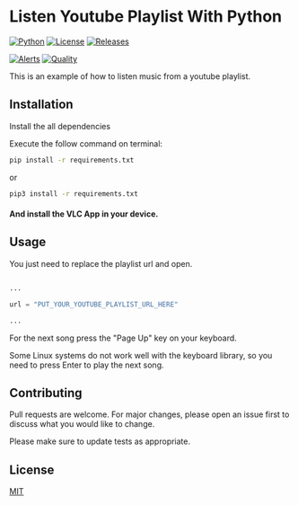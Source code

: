# Listen Youtube Playlist With Python

[![Python](https://img.shields.io/pypi/pyversions/Eel?style=for-the-badge&logo=python)](https://www.python.org/)
[![License](https://img.shields.io/github/license/thomaznathanael/Listen-youtube-playlist-with-python?style=for-the-badge)](https://github.com/thomaznathanael/Listen-youtube-playlist-with-python/blob/main/LICENSE)
[![Releases](https://img.shields.io/github/v/release/thomaznathanael/Listen-youtube-playlist-with-python?style=for-the-badge)](https://github.com/thomaznathanael/Listen-youtube-playlist-with-python/releases)

[![Alerts](https://img.shields.io/lgtm/alerts/github/thomaznathanael/Listen-youtube-playlist-with-python?style=for-the-badge&logo=lgtm)](https://lgtm.com/projects/g/thomaznathanael/Listen-youtube-playlist-with-python/alerts/)
[![Quality](https://img.shields.io/lgtm/grade/python/github/thomaznathanael/Listen-youtube-playlist-with-python?style=for-the-badge&logo=lgtm)](https://lgtm.com/projects/g/thomaznathanael/Listen-youtube-playlist-with-python/context:python)


This is an example of how to listen music from a youtube playlist.

## Installation

Install the all dependencies

Execute the follow command on terminal:
```bash
pip install -r requirements.txt
```
or
```bash
pip3 install -r requirements.txt
```

#### And install the VLC App in your device.

## Usage

You just need to replace the playlist url and open.

```python

...

url = "PUT_YOUR_YOUTUBE_PLAYLIST_URL_HERE"

...

```
For the next song press the "Page Up" key on your keyboard.

Some Linux systems do not work well with the keyboard library, so you need to press Enter to play the next song.

## Contributing
Pull requests are welcome. For major changes, please open an issue first to discuss what you would like to change.

Please make sure to update tests as appropriate.

## License
[MIT](https://choosealicense.com/licenses/mit/)
